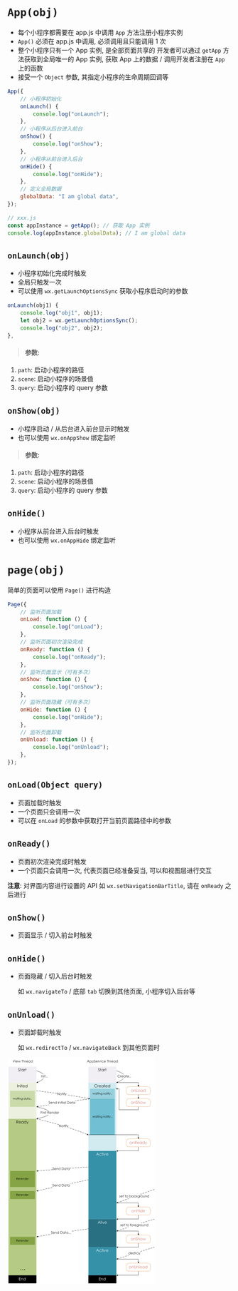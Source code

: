 # `App(obj)`

-   每个小程序都需要在 app.js 中调用 `App` 方法注册小程序实例
-   `App()` 必须在 app.js 中调用, 必须调用且只能调用 1 次
-   整个小程序只有一个 App 实例, 是全部页面共享的
    开发者可以通过 `getApp` 方法获取到全局唯一的 App 实例, 获取 App 上的数据 / 调用开发者注册在 `App` 上的函数
-   接受一个 `Object` 参数, 其指定小程序的生命周期回调等

```js
App({
    // 小程序初始化
    onLaunch() {
        console.log("onLaunch");
    },
    // 小程序从后台进入前台
    onShow() {
        console.log("onShow");
    },
    // 小程序从前台进入后台
    onHide() {
        console.log("onHide");
    },
    // 定义全局数据
    globalData: "I am global data",
});
```

```js
// xxx.js
const appInstance = getApp(); // 获取 App 实例
console.log(appInstance.globalData); // I am global data
```

## `onLaunch(obj)`

-   小程序初始化完成时触发
-   全局只触发一次
-   可以使用 `wx.getLaunchOptionsSync` 获取小程序启动时的参数

```js
onLaunch(obj1) {
    console.log("obj1", obj1);
    let obj2 = wx.getLaunchOptionsSync();
    console.log("obj2", obj2);
},
```

> #### 参数:

1. `path`: 启动小程序的路径
2. `scene`: 启动小程序的场景值
3. `query`: 启动小程序的 query 参数

## `onShow(obj)`

-   小程序启动 / 从后台进入前台显示时触发
-   也可以使用 `wx.onAppShow` 绑定监听

> #### 参数:

1. `path`: 启动小程序的路径
2. `scene`: 启动小程序的场景值
3. `query`: 启动小程序的 query 参数

## `onHide()`

-   小程序从前台进入后台时触发
-   也可以使用 `wx.onAppHide` 绑定监听

# `page(obj)`

简单的页面可以使用 `Page()` 进行构造

```js
Page({
    // 监听页面加载
    onLoad: function () {
        console.log("onLoad");
    },
    // 监听页面初次渲染完成
    onReady: function () {
        console.log("onReady");
    },
    // 监听页面显示（可有多次）
    onShow: function () {
        console.log("onShow");
    },
    // 监听页面隐藏（可有多次）
    onHide: function () {
        console.log("onHide");
    },
    // 监听页面卸载
    onUnload: function () {
        console.log("onUnload");
    },
});
```

## `onLoad(Object query)`

-   页面加载时触发
-   一个页面只会调用一次
-   可以在 `onLoad` 的参数中获取打开当前页面路径中的参数

## `onReady()`

-   页面初次渲染完成时触发
-   一个页面只会调用一次, 代表页面已经准备妥当, 可以和视图层进行交互

**注意**: 对界面内容进行设置的 API 如 `wx.setNavigationBarTitle`, 请在 `onReady` 之后进行

## `onShow()`

-   页面显示 / 切入前台时触发

## `onHide()`

-   页面隐藏 / 切入后台时触发

    如 `wx.navigateTo` / 底部 `tab` 切换到其他页面, 小程序切入后台等

## `onUnload()`

-   页面卸载时触发

    如 `wx.redirectTo` / `wx.navigateBack` 到其他页面时

<img src="picture/image-20220222103900659.png" alt="image-20220222103900659" style="zoom:50%;" />
